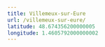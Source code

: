 ```yaml
---
title: Villemeux-sur-Eure
url: /villemeux-sur-eure/
latitude: 48.674356200000005
longitude: 1.4605792000000002
---
```

